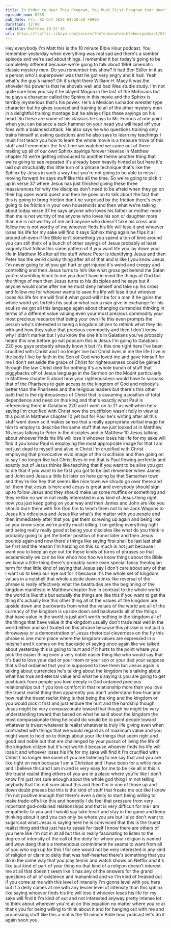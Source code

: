 ```yaml
---
title: In Order to Hear This Program, You Must First Program Your Hearing
episode_num: 0235
pub_date: Fri, 02 Oct 2020 04:50:29 +0000
duration: 12:00
subtitle: Matthew 10:37-39
url: https://traffic.libsyn.com/secure/thetenminutebiblehourpodcast/0235_-_In_Order_to_Hear_This_Program_You_Must_First_Program_Your_Hearing.mp3
---
```


 Hey everybody I'm Matt this is the 10 minute Bible Hour podcast. You remember yesterday when everything was real sad and there's a somber episode and we're sad about things. I remember it but today's going to be completely different because we're going to talk about 1999 cinematic classic mystery men. Do you remember this show? It had Ben Stiller in it as a person who's superpower was that he got very angry and it had. Yeah what's the guy's name? Oh it's right there William H. Macy it was the shoveler his power is that he shovels well and had Wes studie study. I'm not quite sure how you say it he played Magua in the last of the Mohicans but he plays a character called the Sphinx in this movie and the Sphinx is terribly mysterious that's his power. He's a Mexican luchador wrestler type character but he gives counsel and training to all of the other mystery men in a delightful training montage but he always flips these sayings on his head. So these are some of his classics he says to Mr. Furious at one point when you can balance a tack hammer on your head you will head off your foes with a balanced attack. He also says he who questions training only trains himself at asking questions and he also says to learn my teachings I must first teach you how to learn the whole movie is a treasure trove of this stuff and I remember the first time we watched we came out of there making up all of our own Sphinx sayings forever likewise in Matthew chapter 10 we're getting introduced to another theme another thing that we're going to see repeated it's already been heavily hinted at but here it's laid out structurally this little turn of a phrase technique that's like the Sphinx by Jesus in such a way that you're not going to be able to miss it moving forward he says stuff like this all the time. So we're going to pick it up in verse 37 where Jesus has just finished giving these three reassurances for why the disciples don't need to be afraid when they go on their big open world quest and then he goes on to talk about the fact that this is going to bring friction don't be surprised by the friction there's even going to be friction in your own households and then what we're talking about today verse 37 he says anyone who loves his father or mother more than me is not worthy of me anyone who loves his son or daughter more than me is not worthy of me and anyone who doesn't take his cross and follow me is not worthy of me whoever finds his life will lose it and whoever loses his life for my sake will find it says Sphinx thing again he flips it all around oh even if the Bible isn't something you spend a ton of time around you can still think of a bunch of other sayings of Jesus probably at least vaguely that follow this same pattern of if you want life you lay down your life in Matthew 16 after all the stuff where Peter is identifying Jesus and then Peter has the weird clunky thing after all of that and is like I you know Jesus I'm never going to let you get hurt or get injured it's weird and creepy and controlling and then Jesus turns to him like what gross get behind me Satan you're stumbling block to me you don't have in mind the things of God but the things of men then Jesus turns to his disciples and he says but if anyone would come after me he must deny himself and take up his cross and follow me for whoever wants to save his life will lose it but whoever loses his life for me will find it what good will it be for a man if he gains the whole world yet forfeits his soul or what can a man give in exchange for his soul so we got all this language again about changing currencies thinking in terms of a different value valuing even your most precious commodity your most precious resource that being your own life this even prompts the person who's interested in being a kingdom citizen to rethink what they do with and how they value that precious commodity and then I don't know why I didn't market but I you know the one it's in Galatians you've probably heard this one before go eat popcorn this is Jesus I'm going to Galatians 220 you guys probably already know it but it's this one right here I've been crucified with Christ and I no longer live but Christ lives in me the life I live in the body I live by faith in the Son of God who loved me and gave himself for me I don't set aside the grace of Christ for righteousness could be gained through the law Christ died for nothing it's a whole bunch of stuff that piggybacks off of Jesus language in the Sermon on the Mount particularly in Matthew chapter 5 about how your righteousness would have to surpass that of the Pharisees to gain access to the kingdom of God and nobody's better than the Pharisees and the religious leaders but there's this other path that is the righteousness of Christ that is assuming a position of total dependence and need on this king and that's exactly what Paul is referencing there in Galatians 220 and I went on to 21 as well when he's saying I'm crucified with Christ now the crucifixion wasn't fully in view at this point in Matthew chapter 10 yet but for Paul he's writing after all this stuff went down so it makes sense that a really appropriate verbal image for him to employ to describe the same stuff that we just looked at in Matthew 16 Jesus talking to Peter in the disciples and in Matthew 10 Jesus talking about whoever finds his life will lose it whoever loses his life for my sake will find it you know Paul is employing the most appropriate image for that I am not just dead to myself and alive in Christ I'm crucified with Christ employing that provocative vivid image of the crucifixion and then going on to say I no longer live but Christ lives in me that is Paul flowing perfectly and exactly out of Jesus thinks like teaching that if you want to be alive you got to die that if you want to be first you got to be last remember when James and John and Jesus a little bit later on here going by that Samaritan town and they're like hey that seems like nice town we should go over there and tell them that Jesus is here and Jesus is great and everybody should sign up to follow Jesus and they should make us some muffins or something and they're like no we're not really interested in any kind of Jesus thing right now you just keep going on your way and then James and John are like you should burn them with fire God fire to teach them not to be Jack Wagons to Jesus it's ridiculous and Jesus like what's the matter with you people and then immediately after that you get them screwing up again and being like so you know since we're pretty much killing it on getting everything right and being really really good at being your disciples like what do you think is probably going to get the better position of honor later and then Jesus pounds again and now there's things like saying first shall be last last shall be first and the reason I'm harping on this so much is not just because I want you to keep an eye out for these kinds of turns of phrases so that academically we can be like whoo hoo hoo we know things about the Bible we know a little thing there's probably some even special fancy theologian term for that little kind of saying that Jesus say I don't care about any of that I want us to keep our eye out for it because it's the whole set of kingdom values in a nutshell that whole upside down stinks like reversal of the phrase is really effectively what the beatitudes are the beginning of the kingdom manifesto in Matthew chapter five in contrast to the whole world the world is like this but actually the things are like this if you want to get the thing it's actually like this other thing all of the values of the kingdom are upside down and backwards from what the values of the world are all of the currency of the kingdom is upside down and backwards all of the things that have value in the world is just ain't worth nothing in the kingdom all of the things that have value in the kingdom usually don't trade real well in the world either and so I fixated on this phrase because this phrase is not just a throwaway or a demonstration of Jesus rhetorical cleverness on the fly this phrase is one more place where the kingdom values are expressed in a nutshell and it comes on the backside of saying once again like we talked about yesterday this is going to hurt and if it hurts to the point where you pick the easier thing even a very noble easier thing like who would say that it's bad to love your dad or your mom or your son or your dad your suppose that's God ordained that you're supposed to love them but Jesus again is talking about currencies he's talking about the kingdom he's talking about what has true and eternal value and what he's saying is you are going to get pushback from people you love deeply in God ordained precious relationships but if you love comfort in that relationship more than you love the truest realist thing then apparently you don't understand how true and how real the truest realist thing is that being the king and the kingdom or you would pick it first and just endure the hurt and the hardship though Jesus might be very compassionate toward that though he might be very understanding toward that based on what he said about the kingdom the most compassionate thing he could do would be to point people toward whatever is truest whatever is realist whatever is truly life giving even when contrasted with things that we would regard as of maximum value and you might want to hold on to things about your life things that seem right and good and noble but that are challenged by your pursuit of living the life of the kingdom citizen but it's not worth it because whoever finds his life will lose it and whoever loses his life for my sake will find it I'm crucified with Christ I no longer live some of you are listening to me say that and you are like right on man because I am a Christian and I have been for a while now and I believe this and I am in and is very easy for me to be like all in this is the truest realist thing others of you are in a place where you're like I don't know I'm just not sure enough about the whole god thing I'm not telling anybody that I'm not sure about this and then I'm in one of those up and down doubt phases but this is the kind of stuff that freaks me out like I know I'm not positive enough that there's even a deity to start being willing to make trade-offs like this and honestly I do feel that pressure from very important god-ordained relationships and that is very difficult for me I am empathetic to you and I would say take heart and stay in the game and keep thinking about it and you can only be where you are but I also don't want to sugarcoat what Jesus is saying here he is convinced that this is the truest realist thing and that just has to speak for itself I know there are others of you here like I'm not in at all but this is really fascinating to listen to the degree of intensity of the call of the deity for whom your religion is named and wow dang that's a tremendous commitment he seems to want from all of you who sign up for this I for one would not be very interested in any kind of religion or claim to deity that was half-hearted there's something that you do in the same way that you play tennis and watch shows on Netflix and it's like just kind of part of your thing no that kind of a religion doesn't interest me at all that doesn't seem like it has any of the answers for the grand questions of all of existence and humankind and so I'm kind of freaked out if you come at me with this level of intensity I'm gonna level with you here but if a deity comes at me with any lesser level of intensity than this sphinx like saying whoever finds his life will lose it whoever loses his life for my sake will find it I'm kind of out and not interested anyway pretty intense lot to think about wherever you're at on this equation no matter where you're at thank you for being willing to think about it and for hanging out with me and processing stuff like this a mat is the 10 minute Bible hour podcast let's do it again soon you